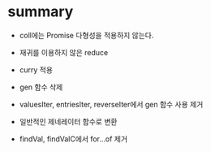 # summary

- coll에는 Promise 다형성을 적용하지 않는다.
- 재귀를 이용하지 않은 reduce
- curry 적용

- gen 함수 삭제
- valuesIter, entriesIter, reverseIter에서 gen 함수 사용 제거
- 일반적인 제네레이터 함수로 변환

- findVal, findValC에서 for...of 제거
